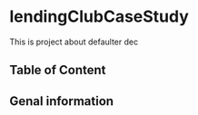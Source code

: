 # lendingClubCaseStudy
This is project about defaulter dec

## Table of Content



## Genal information


